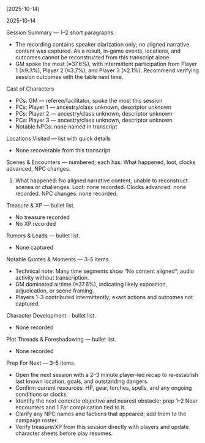 [2025-10-14]

2025-10-14

Session Summary — 1–2 short paragraphs.
- The recording contains speaker diarization only; no aligned narrative content was captured. As a result, in‑game events, locations, and outcomes cannot be reconstructed from this transcript alone.
- GM spoke the most (≈37.6%), with intermittent participation from Player 1 (≈9.3%), Player 2 (≈3.7%), and Player 3 (≈2.1%). Recommend verifying session outcomes with the table next time.

Cast of Characters
- PCs: GM — referee/facilitator, spoke the most this session
- PCs: Player 1 — ancestry/class unknown, descriptor unknown
- PCs: Player 2 — ancestry/class unknown, descriptor unknown
- PCs: Player 3 — ancestry/class unknown, descriptor unknown
- Notable NPCs: none named in transcript

Locations Visited — list with quick details
- None recoverable from this transcript

Scenes & Encounters — numbered; each has: What happened, loot, clocks advanced, NPC changes.
1. What happened: No aligned narrative content; unable to reconstruct scenes or challenges. Loot: none recorded. Clocks advanced: none recorded. NPC changes: none recorded.

Treasure & XP — bullet list.
- No treasure recorded
- No XP recorded

Rumors & Leads — bullet list.
- None captured

Notable Quotes & Moments — 3–5 items.
- Technical note: Many time segments show “No content aligned”; audio activity without transcription.
- GM dominated airtime (≈37.6%), indicating likely exposition, adjudication, or scene framing.
- Players 1–3 contributed intermittently; exact actions and outcomes not captured.

Character Development - bullet list.
- None recorded

Plot Threads & Foreshadowing — bullet list.
- None recorded

Prep For Next — 3–5 items.
- Open the next session with a 2–3 minute player‑led recap to re‑establish last known location, goals, and outstanding dangers.
- Confirm current resources: HP, gear, torches, spells, and any ongoing conditions or clocks.
- Identify the next concrete objective and nearest obstacle; prep 1–2 Near encounters and 1 Far complication tied to it.
- Clarify any NPC names and factions that appeared; add them to the campaign roster.
- Verify treasure/XP from this session directly with players and update character sheets before play resumes.